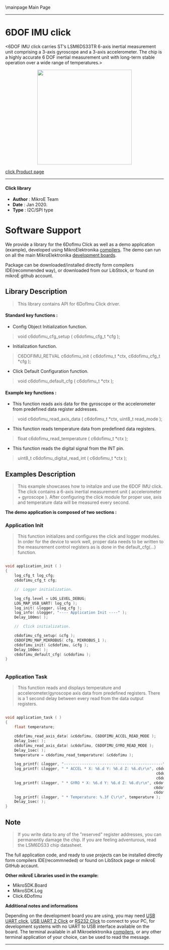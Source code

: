 \mainpage Main Page
 
---
# 6DOF IMU click

<6DOF IMU click carries ST’s LSM6DS33TR 6-axis inertial measurement unit comprising a 3-axis gyroscope and a 3-axis accelerometer. The chip is a highly accurate 6 DOF inertial measurement unit with long-term stable operation over a wide range of temperatures.>

<p align="center">
  <img src="https://download.mikroe.com/images/click_for_ide/6dofimu_click.png" height=300px>
</p>

[click Product page](<https://www.mikroe.com/6dof-imu-click>)

---

#### Click library 

- **Author**        : MikroE Team
- **Date**          : Jan 2020.
- **Type**          : I2C/SPI type

# Software Support

We provide a library for the 6DofImu Click 
as well as a demo application (example), developed using MikroElektronika 
[compilers](https://shop.mikroe.com/compilers). 
The demo can run on all the main MikroElektronika [development boards](https://shop.mikroe.com/development-boards).

Package can be downloaded/installed directly form compilers IDE(recommended way), or downloaded from our LibStock, or found on mikroE github account. 

## Library Description

> This library contains API for 6DofImu Click driver.

#### Standard key functions :

- Config Object Initialization function.
> void c6dofimu_cfg_setup ( c6dofimu_cfg_t *cfg ); 
 
- Initialization function.
> C6DOFIMU_RETVAL c6dofimu_init ( c6dofimu_t *ctx, c6dofimu_cfg_t *cfg );

- Click Default Configuration function.
> void c6dofimu_default_cfg ( c6dofimu_t *ctx );

#### Example key functions :

- This function reads axis data for the gyroscope or the accelerometer from
  predefined data register addresses.
> void c6dofimu_read_axis_data ( c6dofimu_t *ctx, uint8_t read_mode );
 
- This function reads temperature data from predefined data registers.
> float c6dofimu_read_temperature ( c6dofimu_t *ctx );

- This function reads the digital signal from the INT pin.
> uint8_t c6dofimu_digital_read_int ( c6dofimu_t *ctx );

## Examples Description

> This example showcases how to initalize and use the 6DOF IMU click. The click contains a 
  6-axis inertial measurement unit ( accelerometer + gyroscope ). After configuring the click
  module for proper use, axis and temperature data will be measured every second. 

**The demo application is composed of two sections :**

### Application Init 

> This function initializes and configures the click and logger modules. In order for the 
  device to work well, proper data needs to be written to the measurement control
  registers as is done in the default_cfg(...) function. 

```c

void application_init ( )
{
    log_cfg_t log_cfg;
    c6dofimu_cfg_t cfg;

    //  Logger initialization.

    log_cfg.level = LOG_LEVEL_DEBUG;
    LOG_MAP_USB_UART( log_cfg );
    log_init( &logger, &log_cfg );
    log_info( &logger, "---- Application Init ----" );
    Delay_100ms( );

    //  Click initialization.

    c6dofimu_cfg_setup( &cfg );
    C6DOFIMU_MAP_MIKROBUS( cfg, MIKROBUS_1 );
    c6dofimu_init( &c6dofimu, &cfg );
    Delay_100ms( );
    c6dofimu_default_cfg( &c6dofimu );
}
  
```

### Application Task

> This function reads and displays temperature and accelerometer/gyroscope axis data from
  predefined registers. There is a 1 second delay between every read from the data output
  registers. 

```c

void application_task ( )
{
    float temperature; 

    c6dofimu_read_axis_data( &c6dofimu, C6DOFIMU_ACCEL_READ_MODE );
    Delay_1sec( );
    c6dofimu_read_axis_data( &c6dofimu, C6DOFIMU_GYRO_READ_MODE );
    Delay_1sec( );
    temperature = c6dofimu_read_temperature( &c6dofimu );

    log_printf( &logger, "--------------------------------------------\r\n" );
    log_printf( &logger, " * ACCEL * X: %6.d Y: %6.d Z: %6.d\r\n", c6dofimu.accel_axis.x,
                                                                   c6dofimu.accel_axis.y,
                                                                   c6dofimu.accel_axis.z );
    log_printf( &logger, " * GYRO * X: %6.d Y: %6.d Z: %6.d\r\n", c6dofimu.gyro_axis.x,
                                                                  c6dofimu.gyro_axis.y,
                                                                  c6dofimu.gyro_axis.z );
    log_printf( &logger, " * Temperature: %.3f C\r\n", temperature );
    Delay_1sec( );
}  

```

## Note

> <WARNING> If you write data to any of the "reserved" register addresses, you can permanently
  damage the chip. If you are feeling adventurous, read the LSM6DS33 chip datasheet.

The full application code, and ready to use projects can be  installed directly form compilers IDE(recommneded) or found on LibStock page or mikroE GitHub accaunt.

**Other mikroE Libraries used in the example:** 

- MikroSDK.Board
- MikroSDK.Log
- Click.6DofImu

**Additional notes and informations**

Depending on the development board you are using, you may need 
[USB UART click](https://shop.mikroe.com/usb-uart-click), 
[USB UART 2 Click](https://shop.mikroe.com/usb-uart-2-click) or 
[RS232 Click](https://shop.mikroe.com/rs232-click) to connect to your PC, for 
development systems with no UART to USB interface available on the board. The 
terminal available in all Mikroelektronika 
[compilers](https://shop.mikroe.com/compilers), or any other terminal application 
of your choice, can be used to read the message.

---
